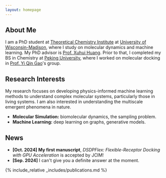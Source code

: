 ```yaml
---
layout: homepage
---
```


## About Me

I am a PhD student at [Theoretical Chemistry Institute](https://tci.chem.wisc.edu/) at [University of Wisconsin-Madison](https://www.wisc.edu/), where I study on molecular dynamics and machine learning. My PhD advisor is [Prof. Xuhui Huang](https://huang.chem.wisc.edu/).
Prior to that, I completed my BS in Chemistry at [Peking University](https://www.pku.edu.cn/), where I worked on molecular docking in [Prof. Yi Qin Gao](https://www.chem.pku.edu.cn/gaoyq/)'s group. 


## Research Interests

My research focuses on developing physics-informed machine learning methods to understand complex molecular systems, particularly those in living systems. I am also interested in understanding the multiscale emergent phenomena in nature.
- **Molecular Simulation:** biomolecular dynamics, the sampling problem.
- **Machine Learning:** deep learning on graphs, generative models.

## News

- **[Oct. 2024]** **My first manuscript**, *DSDPFlex: Flexible-Receptor Docking with GPU Acceleration* is accepted by JCIM!
- **[Sep. 2024]** I can't give you a definite answer at the moment.


{% include_relative _includes/publications.md %}

<!-- {% include_relative _includes/services.md %} -->
